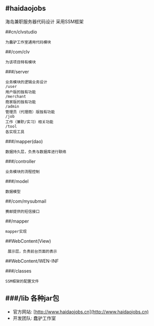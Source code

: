 #haidaojobs
------------------------------------------------------------------

海岛兼职服务器代码设计
采用SSM框架

##cn/clvstudio

	为蠢驴工作室通用代码模块
	
##/com/clv

    为该项目特有模块
    
###/server

	业务模块的逻辑业务设计
	/user
	用户版的独有功能
	/merchant
	商家版的独有功能
	/admin
	管理员（代理商）版独有功能
	/job
	工作（兼职/实习）相关功能
	/tool
	各实现工具
	
###/mapper(dao)

	数据持久层，负责与数据库进行联络
	
###/controller

	业务模块的流程控制
	
###/model

	数据模型
	
##/com/mysubmail

    赛邮提供的短信接口
    
##/mapper

	mapper实现
	
##WebContent(View)

	 展示层，负责前台页面的表示
	 
##WebContent/WEN-INF

###/classes

	SSM框架的配置文件
###/lib
	各种jar包
-----------------------------------
*   官方网站: [http://www.haidaojobs.cn](http://www.haidaojobs.cn)
*   开发团队: 蠢驴工作室
